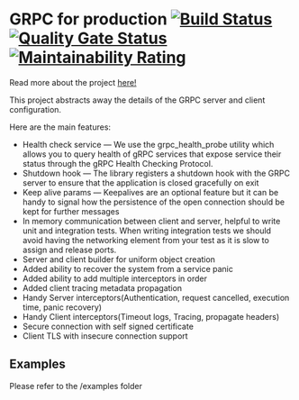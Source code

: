 # GRPC for production [![Build Status](https://travis-ci.org/apssouza22/grpc-server-go.svg?branch=master)](https://travis-ci.org/apssouza22/grpc-server-go) [![Quality Gate Status](https://sonarcloud.io/api/project_badges/measure?project=apssouza22_grpc-server-go&metric=alert_status)](https://sonarcloud.io/dashboard?id=apssouza22_grpc-server-go) [![Maintainability Rating](https://sonarcloud.io/api/project_badges/measure?project=apssouza22_grpc-server-go&metric=sqale_rating)](https://sonarcloud.io/dashboard?id=apssouza22_grpc-server-go)

Read more about the project [here!](https://dev.to/apssouza22/grpc-for-production-golang-1611)

This project abstracts away the details of the GRPC server and client configuration. 

Here are the main features:
- Health check service — We use the grpc_health_probe utility which allows you to query health of gRPC services that expose service their status through the gRPC Health Checking Protocol.
- Shutdown hook — The library registers a shutdown hook with the GRPC server to ensure that the application is closed gracefully on exit
- Keep alive params — Keepalives are an optional feature but it can be handy to signal how the persistence of the open connection should be kept for further messages
- In memory communication between client and server, helpful to write unit and integration tests. When writing integration tests we should avoid having the networking element from your test as it is slow to assign and release ports.
- Server and client builder for uniform object creation
- Added ability to recover the system from a service panic
- Added ability to add multiple interceptors in order
- Added client tracing metadata propagation
- Handy Server interceptors(Authentication, request cancelled, execution time, panic recovery)
- Handy Client interceptors(Timeout logs, Tracing, propagate headers)
- Secure connection with self signed certificate
- Client TLS with insecure connection support 
 
 ## Examples
 
 Please refer to the /examples folder
 
 
